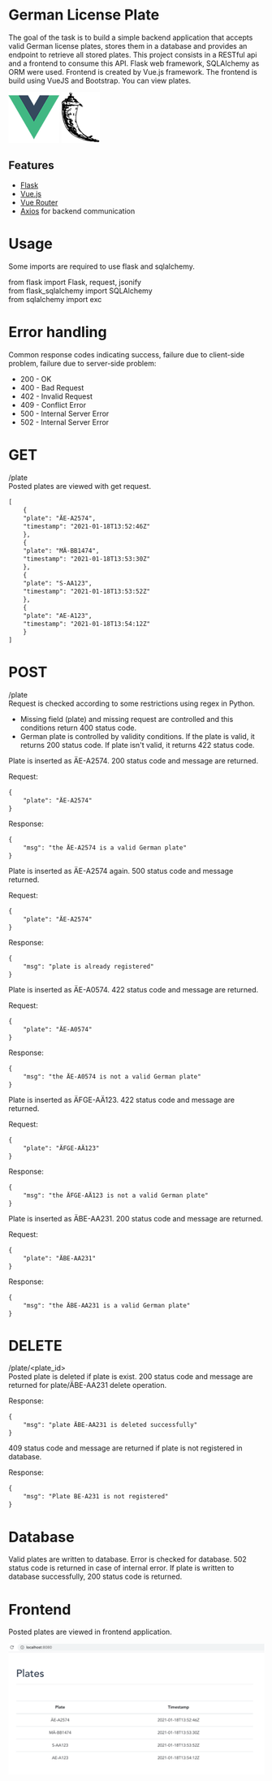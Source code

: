 # German License Plate
The goal of the task is to build a simple backend application that accepts valid German license plates, stores them in a database and provides an endpoint to retrieve all stored plates. This project consists in a RESTful api and a frontend to consume this API. Flask web framework, SQLAlchemy as ORM were used. Frontend is created by Vue.js framework. The frontend is build using VueJS and Bootstrap. You can view plates.

![Vue Logo](/docs/vue-logo.png "Vue Logo") ![Flask Logo](/docs/flask-logo.png "Flask Logo")

## Features
* [Flask](https://flask-restful.readthedocs.io/en/latest/) 
* [Vue.js](https://vuejs.org/)
* [Vue Router](https://router.vuejs.org/)
* [Axios](https://github.com/axios/axios/) for backend communication

# Usage
Some imports are required to use flask and sqlalchemy.

from flask import Flask, request, jsonify<br />
from flask_sqlalchemy import SQLAlchemy<br />
from sqlalchemy import exc<br />

# Error handling
Common response codes indicating success, failure due to client-side problem, failure due to server-side problem:
* 200 - OK
* 400 - Bad Request
* 402 - Invalid Request
* 409 - Conflict Error
* 500 - Internal Server Error
* 502 - Internal Server Error

# GET
/plate <br />
Posted plates are viewed with get request.

	[
	    {
		"plate": "ÄE-A2574",
		"timestamp": "2021-01-18T13:52:46Z"
	    },
	    {
		"plate": "MÄ-BB1474",
		"timestamp": "2021-01-18T13:53:30Z"
	    },
	    {
		"plate": "S-AA123",
		"timestamp": "2021-01-18T13:53:52Z"
	    },
	    {
		"plate": "AE-A123",
		"timestamp": "2021-01-18T13:54:12Z"
	    }
	]

# POST
/plate <br />
Request is checked according to some restrictions using regex in Python.
* Missing field (plate) and missing request are controlled and this conditions return 400 status code.
* German plate is controlled by validity conditions. If the plate is valid, it returns 200 status code. If plate isn't valid, it returns 422 status code.

Plate is inserted as ÄE-A2574. 200 status code and message are returned.

Request:

	{
		"plate": "ÄE-A2574"
	}

Response:

	{
	    "msg": "the ÄE-A2574 is a valid German plate"
	}
	
Plate is inserted as ÄE-A2574 again. 500 status code and message returned.

Request:

	{
		"plate": "ÄE-A2574"
	}
	
Response:

	{
	    "msg": "plate is already registered"
	}

Plate is inserted as ÄE-A0574. 422 status code and message are returned.

Request:

	{
		"plate": "ÄE-A0574"
	}

Response:

	{
	    "msg": "the ÄE-A0574 is not a valid German plate"
	}
	
Plate is inserted as ÄFGE-AÄ123. 422 status code and message are returned.

Request:

	{
		"plate": "ÄFGE-AÄ123"
	}

Response:

	{
	    "msg": "the ÄFGE-AÄ123 is not a valid German plate"
	}
	
Plate is inserted as ÄBE-AA231. 200 status code and message are returned.

Request:

	{
		"plate": "ÄBE-AA231"
	}

Response:

	{
	    "msg": "the ÄBE-AA231 is a valid German plate"
	}


# DELETE
/plate/<plate_id> <br />
Posted plate is deleted if plate is exist. 
200 status code and message are returned for plate/ÄBE-AA231 delete operation.

Response:

	{
	    "msg": "plate ÄBE-AA231 is deleted successfully"
	}

409 status code and message are returned if plate is not registered in database.

Response:

	{
	    "msg": "Plate BE-A231 is not registered"
	}
	
# Database
Valid plates are written to database. Error is checked for database. 502 status code is returned in case of internal error. If plate is written to database successfully, 200 status code is returned.

 # Frontend
 Posted plates are viewed in frontend application.
 
 ![Frontend Logo](/docs/get_results.png "Frontend")








